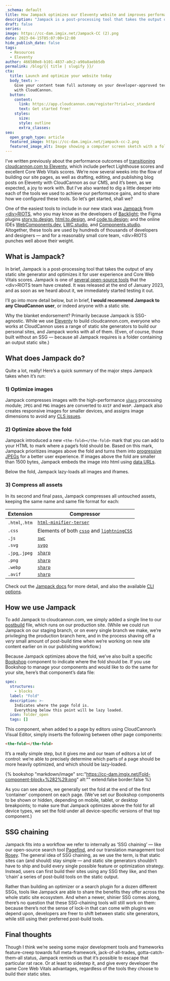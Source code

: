 ```yaml
---
_schema: default
title: How Jampack optimizes our Eleventy website and improves performance
description: "Jampack is a post-processing tool that takes the output of any static site generator\_and optimizes it for user experience. CloudCannon uses Jampack to achieve perfect Lighthouse scores and excellent Core Web Vitals scores on cloudcannon.com."
draft: false
series:
image: https://cc-dam.imgix.net/Jampack-CC (2).png
date: 2023-04-15T05:07:00+12:00
hide_publish_date: false
tags:
  - Resources
  - Eleventy
author: 466580e8-b101-4837-a0c2-a90a8aebb5db
permalink: /blog/{{ title | slugify }}/
cta:
  title: Launch and optimize your website today
  body_text: >-
    Give your content team full autonomy on your developer-approved tech stack
    with CloudCannon.
  button:
    content:
      link: https://app.cloudcannon.com/register?trial=cc_standard
      text: Get started free!
    styles:
      size:
      style: outline
      extra_classes:
seo:
  open_graph_type: article
  featured_image: https://cc-dam.imgix.net/jampack-cc-2.png
  featured_image_alt: Image showing a computer screen sketch with a fold line across is
---
```

I’ve written previously about the performance outcomes of <a target="_blank" rel="noopener" href="https://cloudcannon.com/blog/cloudcannon-com-is-now-built-with-eleventy/">transitioning cloudcannon.com to Eleventy</a>, which include perfect Lighthouse scores and excellent Core Web Vitals scores. We’re now several weeks into the flow of building our site pages, as well as drafting, editing, and publishing blog posts on Eleventy with CloudCannon as our CMS, and it’s been, as we expected, a joy to work with. But I’ve also wanted to dig a little deeper into each of the tools we used to achieve our performance gains, and to share how we configured these tools. So let’s get started, shall we?

One of the easiest tools to include in our new stack was <a target="_blank" rel="noopener" href="https://jampack.divriots.com/">Jampack</a> from <a target="_blank" rel="noopener" href="https://divriots.com/">&lt;div&gt;RIOTS</a>, who you may know as the developers of <a target="_blank" rel="noopener" href="https://backlight.dev/">Backlight</a>; the Figma plugins <a target="_blank" rel="noopener" href="https://story.to.design/">story.to.design</a>, <a target="_blank" rel="noopener" href="https://www.figma.com/community/plugin/1159123024924461424/html.to.design">html.to.design</a>, and <a target="_blank" rel="noopener" href="https://www.figma.com/community/plugin/1222554159237609568/code.to.design">code.to.design</a>; and the online IDEs <a target="_blank" rel="noopener" href="https://webcomponents.dev/">WebComponents.dev</a>, <a target="_blank" rel="noopener" href="https://lwc.studio/">LWC.studio</a>, and <a target="_blank" rel="noopener" href="https://components.studio/">Components.studio</a>. Altogether, these tools are used by hundreds of thousands of developers and designers — and for a reasonably small core team, &lt;div&gt;RIOTS punches well above their weight.

## What is Jampack?

In brief, Jampack is a post-processing tool that takes the output of any static site generator and optimizes it for user experience and Core Web Vitals scores. Jampack is one of <a target="_blank" rel="noopener" href="https://divriots.com/opensource">several open-source tools</a> that the &lt;div&gt;RIOTS team have created. It was released at the end of January 2023, and as soon as we heard about it, we immediately started testing it out.

I’ll go into more detail below, but in brief, **I would recommend Jampack to any CloudCannon user**, or indeed anyone with a static site.

Why the blanket endorsement? Primarily because Jampack is SSG-agnostic. While we use <a target="_blank" rel="noopener" href="https://cloudcannon.com/eleventy-cms/">Eleventy</a> to build cloudcannon.com, everyone who works at CloudCannon uses a range of static site generators to build our personal sites, and Jampack works with all of them. (Even, of course, those built without an SSG — because all Jampack requires is a folder containing an output static site.)

## What does Jampack do?

Quite a lot, really! Here’s a quick summary of the major steps Jampack takes when it’s run:

### 1) Optimize images

Jampack compresses images with the high-performance [`sharp`](https://sharp.pixelplumbing.com/)&nbsp;processing module; `JPEG`&nbsp;and&nbsp;`PNG`&nbsp;images are converted to&nbsp;`AVIF`&nbsp;and&nbsp;`WebP`. Jampack also creates responsive images for smaller devices, and assigns image dimensions to avoid any <a target="_blank" rel="noopener" href="https://web.dev/optimize-cls/#images-without-dimensions">CLS issues</a>.

### 2) Optimize above the fold

Jampack introduced a new&nbsp;`<the-fold></the-fold>`&nbsp;mark that you can add to your HTML to mark where a page’s fold should be. Based on this mark, Jampack prioritizes images above the fold and turns them into&nbsp;<a target="_blank" rel="noopener" href="https://www.thewebmaster.com/progressive-jpegs/">progressive JPEGs</a>&nbsp;for a better user experience. If images above the fold are smaller than 1500 bytes, Jampack embeds the image into html using&nbsp;<a target="_blank" rel="noopener" href="https://developer.mozilla.org/en-US/docs/Web/HTTP/Basics_of_HTTP/Data_URLs">data URLs</a>.

Below the fold, Jampack lazy-loads all images and iframes.

### 3) Compress all assets

In its second and final pass, Jampack compresses all untouched assets, keeping the same name and same file format for each:

<table><thead><tr><th scope="col">Extension</th><th scope="col">Compressor</th></tr></thead><tbody><tr><td><code>.html</code>,<code>.htm</code></td><td><a target="_blank" rel="noopener" href="https://github.com/terser/html-minifier-terser"><code>html-minifier-terser</code></a></td></tr><tr><td><code>.css</code></td><td>Elements of both&nbsp;<a target="_blank" rel="noopener" href="https://github.com/css/csso"><code>csso</code></a>&nbsp;and&nbsp;<a target="_blank" rel="noopener" href="https://lightningcss.dev/"><code>lightningCSS</code></a></td></tr><tr><td><code>.js</code></td><td><a target="_blank" rel="noopener" href="https://swc.rs/"><code>swc</code></a></td></tr><tr><td><code>.svg</code></td><td><a target="_blank" rel="noopener" href="https://github.com/svg/svgo"><code>svgo</code></a></td></tr><tr><td><code>.jpg</code>,<code>.jpeg</code></td><td><a target="_blank" rel="noopener" href="https://sharp.pixelplumbing.com/"><code>sharp</code></a></td></tr><tr><td><code>.png</code></td><td><a target="_blank" rel="noopener" href="https://sharp.pixelplumbing.com/"><code>sharp</code></a></td></tr><tr><td><code>.webp</code></td><td><a target="_blank" rel="noopener" href="https://sharp.pixelplumbing.com/"><code>sharp</code></a></td></tr><tr><td><code>.avif</code></td><td><a target="_blank" rel="noopener" href="https://sharp.pixelplumbing.com/"><code>sharp</code></a></td></tr></tbody></table>

Check out the <a target="_blank" rel="noopener" href="https://jampack.divriots.com/">Jampack docs</a> for more detail, and also the available <a target="_blank" rel="noopener" href="https://jampack.divriots.com/cli-options/">CLI options</a>.

## How we use Jampack

To add Jampack to cloudcannon.com, we simply added a single line to our <a target="_blank" rel="noopener" href="https://cloudcannon.com/documentation/articles/extending-your-build-process-with-hooks/">postbuild</a> file, which runs on our production site. (While we could run Jampack on our staging branch, or on every single branch we make, we’re privileging the production branch here, and in the process shaving off a *very* small amount of post-build time when we’re working on new site content earlier on in our publishing workflow.)

Because Jampack optimizes above the fold, we’ve also built a specific <a target="_blank" rel="noopener" href="https://github.com/CloudCannon/bookshop">Bookshop</a> component to indicate where the fold should be. If you use Bookshop to manage your components and would like to do the same for your site, here’s that component’s data file:

```yaml
spec:
  structures:
    - blocks
  label: "Fold"
  description: >-
    Indicates where the page fold is.
    Everything below this point will be lazy loaded.
  icon: folder_open
  tags: []
```

This component, when added to a page by editors using CloudCannon’s Visual Editor, simply inserts the following between other page components:

```html
<the-fold></the-fold>
```

It’s a really simple step, but it gives me and our team of editors a lot of control: we’re able to precisely determine which parts of a page should be more heavily optimized, and which should be lazy-loaded.

{% bookshop "markdown/image" src:"https://cc-dam.imgix.net/Fold-component-block+%282%29.png" alt:"" extend:false border:false %}

As you can see above, we generally set the fold at the end of the first ‘container’ component on each page. (We've set our Bookshop components to be shown or hidden, depending on mobile, tablet, or desktop breakpoints; to make sure that Jampack optimizes above the fold for all device types, we set the fold under all device-specific versions of that top component.)

## SSG chaining

Jampack fits into a workflow we refer to internally as ‘SSG chaining’ — like our open-source search tool [Pagefind](https://pagefind.app/), and our translation management tool <a target="_blank" rel="noopener" href="https://rosey.app/">Rosey</a>. The general idea of SSG chaining, as we use the term, is that static sites can (and should) stay simple — and static site generators shouldn’t have to ship and build every single possible feature or optimization strategy. Instead, users can first build their sites using any SSG they like, and then ‘chain’ a series of post-build tools on the static output.

Rather than building an optimizer or a search plugin for a dozen different SSGs, tools like Jampack are able to share the benefits they offer across the whole static site ecosystem. And when a newer, shinier SSG comes along, there’s no question that these SSG-chaining tools will still work on them: because there’s not the sense of lock-in that can come with plugins we depend upon, developers are freer to shift between static site generators, while still using their preferred post-build tools.

## Final thoughts

Though I think we’re seeing some major development tools and frameworks feature-creep towards full meta-framework, jack-of-all-trades, gotta-catch-them-all status, Jampack reminds us that it’s possible to escape that particular rat race. Or at least to sidestep it, and give every developer the same Core Web Vitals advantages, regardless of the tools they choose to build their static sites.